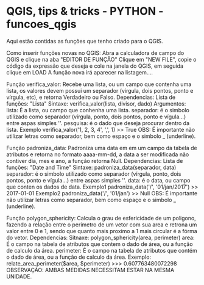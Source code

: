 # QGIS, tips & tricks - PYTHON - funcoes_qgis
Aqui estão contidas as funções que tenho criado para o QGIS.

Como inserir funções novas no QGIS:
Abra a calculadora de campo do QGIS e clique na aba "EDITOR DE FUNÇÃO"
Clique em "NEW FILE", copie o código da expressão que deseja e cole na janela do QGIS, em seguida clique em LOAD
A função nova irá aparecer na listagem....

Função verifica_valor:
  Recebe uma lista, ou um campo que contenha uma lista, os valores devem possui um separador (virgula, dois pontos, ponto e vírgula, etc),
  e retorna Verdadeiro ou Falso.
  Dependencias: 
  Lista de funções: "Lista"
  Sintaxe: verifica_valor(lista, divisor, dado)
  Argumentos:
  lista: É a lista, ou campo que conhenha uma lista.
  separador: é o simbolo utilizado como separador (vírgula, ponto, dois pontos, ponto e vígula...) entre aspas simples ''.
  pesquisa: é o dado que deseja procurar dentro da lista.
  Exemplo verifica_valor('1, 2, 3, 4', ',', 1) >> True
  OBS: É importante não utilizar letras como separador, bem como espaço e o simbolo _ (underline).

Função padroniza_data:
  Padroniza uma data em em um campo da tabela de atributos e retorna no formato aaaa-mm-dd, a data a ser modificada
  não contiver dia, mes e ano, a função retorna Null.
  Dependencias:
  Lista de funções: "Date and Time"
  Sintaxe: padroniza_data(separador, data)
  separador: é o simbolo utilizado como separador (vírgula, ponto, dois pontos, ponto e vígula...) entre aspas simples ''.
  data: é o data, ou campo que conten os dados de data.
  Exemplo1 padroniza_data('/', '01/jan/2017') >> 2017-01-01
  Exemplo2 padroniza_data('/', '01/jan') >> Null
  OBS: É importante não utilizar letras como separador, bem como espaço e o simbolo _ (underline).
  
Função polygon_sphericity:
  Calcula o grau de esfericidade de um poligono, fazendo a relação entre o perimetro de um vetor com sua area e retrona um valor entre 0 e 1, sendo que quanto mais proximo a 1
  mais circular é a fórma do vetor.
  Dependencias:
  Sitnaxe: polygon_sphericity(area, perimeter)
  area: É o campo na tabela de atributos que contem o dado de área, ou a função de calculo da área.
  perimeter: É o campo na tabela de atributos que contém o dado de área, ou a função de calculo da área.
  Exemplo: relate_area_perimeter($area, $perimeter) >>> 0.607763480072298
  OBSERVAÇÃO: AMBAS MEDIDAS NECESSITAM ESTAR NA MESMA UNIDADE.

